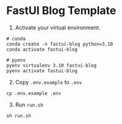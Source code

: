 # FastUI Blog Template

1. Activate your virtual environment.
   
```shell
# conda
conda create -n fastui-blog python=3.10
conda activate fastui-blog
```

```shell
# pyenv
pyenv virtualenv 3.10 fastui-blog
pyenv activate fastui-blog
```

2. Copy `.env.example` to `.env`
```shell
cp .env.example .env
```

3. Run `run.sh`
```shell
sh run.sh
```
